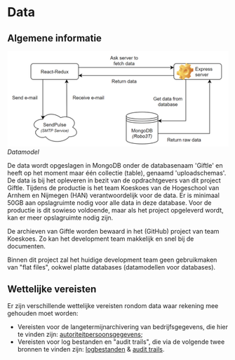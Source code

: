 # Data

## Algemene informatie

![Data](assets/data/data.png "Data")
*Datamodel*

De data wordt opgeslagen in MongoDB onder de databasenaam 'Giftle' en heeft op het moment maar één collectie (table), genaamd 'uploadschemas'. De data is bij het opleveren in bezit van de opdrachtgevers van dit project Giftle. Tijdens de productie is het team Koeskoes van de Hogeschool van Arnhem en Nijmegen (HAN) verantwoordelijk voor de data. Er is minimaal 50GB aan opslagruimte nodig voor alle data in deze database. Voor de productie is dit sowieso voldoende, maar als het project opgeleverd wordt, kan er meer opslagruimte nodig zijn.

De archieven van Giftle worden bewaard in het (GitHub) project van team Koeskoes. Zo kan het development team makkelijk en snel bij de documenten.

Binnen dit project zal het huidige development team geen gebruikmaken van "flat files", ookwel platte databases (datamodellen voor databases).

## Wettelijke vereisten

Er zijn verschillende wettelijke vereisten rondom data waar rekening mee gehouden moet worden:

* Vereisten voor de langetermijnarchivering van bedrijfsgegevens, die hier te vinden zijn: [autoriteitpersoonsgegevens](https://www.autoriteitpersoonsgegevens.nl/nl/over-privacy/persoonsgegevens/bewaren-van-persoonsgegevens);
* Vereisten voor log bestanden en "audit trails", die via de volgende twee bronnen te vinden zijn: [logbestanden](https://cip-overheid.nl/media/1169/bid-operationale-producten-bir-015-logging-beleid-10.pdf) & [audit trails](https://www.graydon.nl/nl/resources/blog/strategie/wat-een-audit-trail).

<!--
Intent

The purpose of the data section is to record anything that is important from a data perspective, answering the following types of questions:

• What does the data model look like?
• Where is data stored?
• Who owns the data?
• How much storage space is needed for the data? (e.g. especially if you’re dealing with “big data”)
• What are the archiving and back-up strategies?
• Are there any regulatory requirements for the long term archival of business data?
• Likewise for log files and audit trails?
• Are flat files being used for storage? If so, what format is being used?
-->
